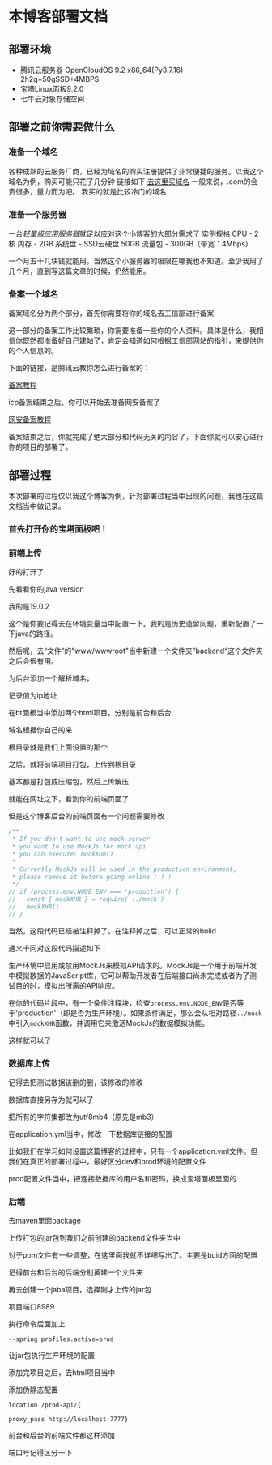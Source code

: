# 本博客部署文档
## 部署环境
* 腾讯云服务器	OpenCloudOS 9.2 x86_64(Py3.7.16)	2h2g+50gSSD+4MBPS
* 宝塔Linux面板9.2.0
* 七牛云对象存储空间
## 部署之前你需要做什么
### 准备一个域名
各种成熟的云服务厂商，已经为域名的购买注册提供了非常便捷的服务。以我这个域名为例，购买可能只花了几分钟
链接如下
[去这里买域名](https://buy.cloud.tencent.com/domain)
一般来说，.com的会贵很多，量力而为吧。
我买的就是比较冷门的域名
### 准备一个服务器
一台*轻量级应用服务器*就足以应对这个小博客的大部分需求了
实例规格 CPU - 2核 内存 - 2GB 系统盘 - SSD云硬盘 50GB 流量包 - 300GB（带宽：4Mbps）

一个月五十几块钱就能用。当然这个小服务器的极限在哪我也不知道。至少我用了几个月，直到写这篇文章的时候，仍然能用。

### 备案一个域名

备案域名分为两个部分，首先你需要将你的域名去工信部进行备案

这一部分的备案工作比较繁琐，你需要准备一些你的个人资料。具体是什么，我相信你既然都准备好自己建站了，肯定会知道如何根据工信部网站的指引，来提供你的个人信息的。

下面的链接，是腾讯云教你怎么进行备案的：

[备案教程](https://cloud.tencent.com/document/product/243/97668)

icp备案结束之后，你可以开始去准备网安备案了

[网安备案教程](https://cloud.tencent.com/document/product/243/19142)

备案结束之后，你就完成了绝大部分和代码无关的内容了，下面你就可以安心进行你的项目的部署了。

## 部署过程

本次部署的过程仅以我这个博客为例，针对部署过程当中出现的问题，我也在这篇文档当中做记录。

### 首先打开你的宝塔面板吧！

### 前端上传



好的打开了

先看看你的java version

我的是19.0.2

这个是你要记得去在环境变量当中配置一下。我的是历史遗留问题，重新配置了一下java的路径。

然后呢，去“文件”的"www/wwwroot"当中新建一个文件夹”backend“这个文件夹之后会很有用。

为后台添加一个解析域名，

记录值为ip地址

在bt面板当中添加两个html项目，分别是前台和后台

域名根据你自己的来

根目录就是我们上面设置的那个

之后，就将前端项目打包，上传到根目录

基本都是打包成压缩包，然后上传解压

就能在网址之下，看到你的前端页面了

但是这个博客后台的前端页面有一个问题需要修改

~~~~js
/**
 * If you don't want to use mock-server
 * you want to use MockJs for mock api
 * you can execute: mockXHR()
 *
 * Currently MockJs will be used in the production environment,
 * please remove it before going online ! ! !
 */
// if (process.env.NODE_ENV === 'production') {
//   const { mockXHR } = require('../mock')
//   mockXHR()
// }
~~~~

当然，这段代码已经被注释掉了。在注释掉之后，可以正常的build

通义千问对这段代码描述如下：

生产环境中启用或禁用MockJs来模拟API请求的。MockJs是一个用于前端开发中模拟数据的JavaScript库，它可以帮助开发者在后端接口尚未完成或者为了测试目的时，模拟出所需的API响应。

在你的代码片段中，有一个条件注释块，检查`process.env.NODE_ENV`是否等于'production'（即是否为生产环境）。如果条件满足，那么会从相对路径`../mock`中引入`mockXHR`函数，并调用它来激活MockJs的数据模拟功能。

这样就可以了

### 数据库上传

记得去把测试数据该删的删，该修改的修改

数据库直接另存为就可以了

把所有的字符集都改为utf8mb4（原先是mb3）

在application.yml当中，修改一下数据库链接的配置

比如我们在学习如何设置这篇博客的过程中，只有一个application.yml文件。但我们在真正的部署过程中，最好区分dev和prod环境的配置文件

prod配置文件当中，把连接数据库的用户名和密码，换成宝塔面板里面的

### 后端

去maven里面package

上传打包的jar包到我们之前创建的backend文件夹当中

对于pom文件有一些调整，在这里面我就不详细写出了。主要是buid方面的配置

记得前台和后台的后端分别黄建一个文件夹

再去创建一个jaba项目，选择刚才上传的jar包

项目端口8989

执行命令后面加上

~~~~
--spring profiles.active=prod
~~~~

让jar包执行生产环境的配置

添加完项目之后，去html项目当中

添加伪静态配置

`location /prod-api/{`

`proxy_pass http://localhost:7777}`

前台和后台的前端文件都这样添加

端口号记得区分一下

